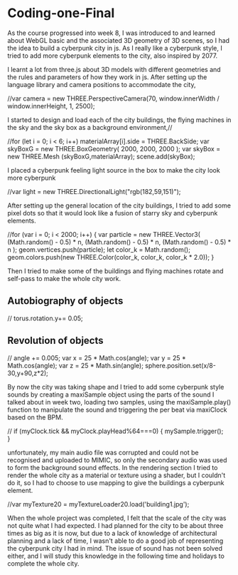# Coding-one-Final

As the course progressed into week 8, I was introduced to and learned about WebGL basic and the associated 3D geometry of 3D scenes, so I had the idea to build a cyberpunk city in js. As I really like a cyberpunk style, I tried to add more cyberpunk elements to the city, also inspired by 2077.

I learnt a lot from three.js about 3D models with different geometries and the rules and parameters of how they work in js. After setting up the language library and camera positions to accommodate the city, 

//var camera = new THREE.PerspectiveCamera(70, window.innerWidth / window.innerHeight, 1, 2500); 

I started to design and load each of the city buildings, the flying machines in the sky and the sky box as a background environment,//

//for (let i = 0; i < 6; i++)
      materialArray[i].side = THREE.BackSide;
    var skyBoxG = new THREE.BoxGeometry( 2000, 2000, 2000 );
      var skyBox = new THREE.Mesh (skyBoxG,materialArray);
      scene.add(skyBox);
      
I placed a cyberpunk feeling light source in the box to make the city look more cyberpunk

//var light = new THREE.DirectionalLight("rgb(182,59,151)");

After setting up the general location of the city buildings, I tried to add some pixel dots so that it would look like a fusion of starry sky and cyberpunk elements.

//for (var i = 0; i < 2000; i++) {
            var particle = new THREE.Vector3(
              (Math.random() - 0.5) * n,
              (Math.random() - 0.5) * n,
              (Math.random() - 0.5) * n
            );
            geom.vertices.push(particle);
            let color_k = Math.random();
            geom.colors.push(new THREE.Color(color_k, color_k, color_k * 2.0));
          }
          
Then I tried to make some of the buildings and flying machines rotate and self-pass to make the whole city work.

## Autobiography of objects
// torus.rotation.y+= 0.05;   


## Revolution of objects
// angle += 0.005;
   var x = 25 * Math.cos(angle);
   var y = 25 * Math.cos(angle);
   var z = 25 * Math.sin(angle);
  sphere.position.set(x/8-30,y+90,z*2);
  

By now the city was taking shape and I tried to add some cyberpunk style sounds by creating a maxiSample object using the parts of the sound I talked about in week two, loading two samples, using the maxiSample.play() function to manipulate the sound and triggering the per beat via maxiClock based on the BPM.

 // if (myClock.tick && myClock.playHead%64===0) {
            mySample.trigger();            
        }
        
unfortunately, my main audio file was corrupted and could not be recognised and uploaded to MIMIC, so only the secondary audio was used to form the background sound effects. In the rendering section I tried to render the whole city as a material or texture using a shader, but I couldn't do it, so I had to choose to use mapping to give the buildings a cyberpunk element.

//var myTexture20 = myTextureLoader20.load('building1.jpg');

When the whole project was completed, I felt that the scale of the city was not quite what I had expected. I had planned for the city to be about three times as big as it is now, but due to a lack of knowledge of architectural planning and a lack of time, I wasn't able to do a good job of representing the cyberpunk city I had in mind. The issue of sound has not been solved either, and I will study this knowledge in the following time and holidays to complete the whole city.

